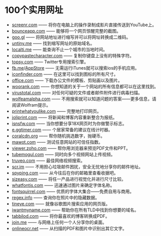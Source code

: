 # 100个实用网址
- [screenr.com](http://www.screenr.com/) —— 将你在电脑上的操作录制成影片直接传送到YouTube上。   
- [bounceapp.com](https://bounceapp.com/) —— 能够将一个网页惊醒完整的截图。   
- [goo.gl](http://goo.gl/) —— 将网站地址进行缩写并可以将网址转换成二维码。    
- [untiny.me](http://untiny.me/) —— 找到缩写网址的原始域名。   
- [localti.me](http://localti.me/) —— 能查询不止一个城市的当地时间。   
- [copypastecharacter.com](http://copypastecharacter.com/) —— 复制你键盘上没有的特殊字符。   
- [topsy.com](http://topsy.com/) —— Twitter专用搜索引擎。   
- [fb.me](http://fb.me/)/[AppStore](https://developer.apple.com/app-store/) —— 无需运行iTunes就可以搜索ios的手机应用。   
- [iconfinder.com](https://www.iconfinder.com/) —— 在这里可以找到图标的所有尺寸。   
- [office.com](https://www.office.com/) —— 下载办公文件的模板、剪贴画以及图片。   
- [woorank.com](https://www.woorank.com/) —— 你想知道的关于一个网站的所有信息都可以在这里找到。   
- [virustotal.com](http://virustotal.com/) —— 对任何可疑的文件或者邮件附件进行病毒扫描。   
- [wolfeamalpha.com](http://wolfeamalpha.com/) —— 不用搜索就可以知道问题的答案——更多信息，请阅读Wolfram提示。   
- [printwhatyoulike.com](http://www.printwhatyoulike.com/) —— 完整地打印网页。   
- [joliprint.com](https://joliprint.com/) —— 将新闻和博客内容重新整合为报纸。   
- [isnsfw.com](http://isnsfw.com/) —— 当你想要分享18X网页时为你做警示标志。   
- [e.ggtimer.com](http://e.ggtimer.com/) —— 个居家常备的建议在线计时器。   
- [coralcdn.org](http://coralcdn.org/) —— 帮你随机挑选数字，抛硬币。   
- [mawot.com](http://mawot.com/) —— 测试任意网站的可信任指数。   
- [viewer.zoho.com](http://viewer.zoho.com/) —— 帮你用浏览器来预览PDF文件和PPT。   
- [tubemogul.com](https://www.tubemogul.com/) —— 同时向多个视频网站上传视频。   
- [truveo.com](http://truveo.com/) —— 最佳网络视频搜索。   
- [scr.im](http://scr.im/) —— 不用担心垃圾邮件困扰，安全无忧地分享你的邮件地址。   
- [spyping.com](http://www.spyping.com/) —— 从今往后在你的邮箱里查看收据吧。   
- [sizeasy.com](http://sizeasy.com/) —— 将任一产品进行视觉化并进行尺寸比较。   
- [whatfontis.com](http://whatfontis.com/) —— 迅速通过图片来确定字体名称。  
- [fontsquirrel.com](https://www.fontsquirrel.com/) —— 优质的字体大集合——免费自用与商用。   
- [regex.info](http://regex.info/) —— 查询你在照片中的隐藏数据。   
- [tineye.com](https://tineye.com/) —— 就像谷歌图片搜索应用的网页版。   
- [iwantmyname.com](http://iwantmyname.com/) —— 帮助你在所有TLD中找到你想要的域名。   
- [tabbilod.com](http://tabbilod.com/) —— 将你最喜欢的博客转换成PDF。   
- [join.me](https://www.join.me/) —— 与网络上任何一个人分享你的桌面。   
- [onlineocr.net](http://onlineocr.net/) —— 从扫描的PDF和图片中识别出其它文字。
